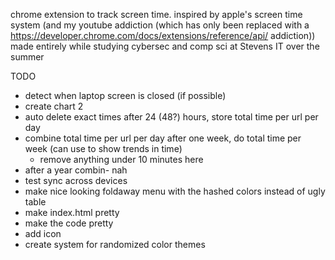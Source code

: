 chrome extension to track screen time. inspired by apple's screen time system (and my youtube addiction (which has only been replaced with a https://developer.chrome.com/docs/extensions/reference/api/ addiction))
made entirely while studying cybersec and comp sci at Stevens IT over the summer

TODO
- detect when laptop screen is closed (if possible)
- create chart 2
- auto delete exact times after 24 (48?) hours, store total time per url per day
- combine total time per url per day after one week, do total time per week (can use to show trends in time)
   - remove anything under 10 minutes here
- after a year combin- nah
- test sync across devices
- make nice looking foldaway menu with the hashed colors instead of ugly table
- make index.html pretty
- make the code pretty
- add icon
- create system for randomized color themes
